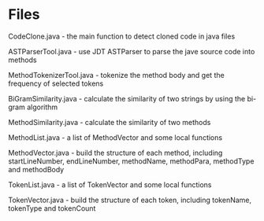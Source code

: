 # Files
CodeClone.java - the main function to detect cloned code in java files

ASTParserTool.java - use JDT ASTParser to parse the jave source code into methods

MethodTokenizerTool.java - tokenize the method body and get the frequency of selected tokens

BiGramSimilarity.java - calculate the similarity of two strings by using the bi-gram algorithm

MethodSimilarity.java - calculate the similarity of two methods

MethodList.java - a list of MethodVector and some local functions

MethodVector.java - build the structure of each method, including startLineNumber, endLineNumber, methodName, methodPara, methodType and methodBody

TokenList.java - a list of TokenVector and some local functions

TokenVector.java - build the structure of each token, including tokenName, tokenType and tokenCount




